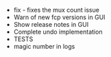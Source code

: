  - fix - fixes the mux count issue
 - Warn of new fcp versions in GUI
 - Show release notes in GUI
 - Complete undo implementation
 - TESTS
 - magic number in logs
